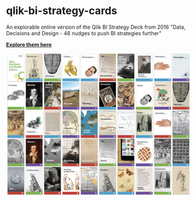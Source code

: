 # qlik-bi-strategy-cards
An explorable online version of the Qlik BI Strategy Deck from 2016 "Data, Decisions and Design - 48 nudges to push BI strategies further"

**[Explore them here](https://murraygm.github.io/qlik-bi-strategy-cards/)**

<a href="https://murraygm.github.io/qlik-bi-strategy-cards/"><img src="docs/allcards.jpg" width="600px"></a>
